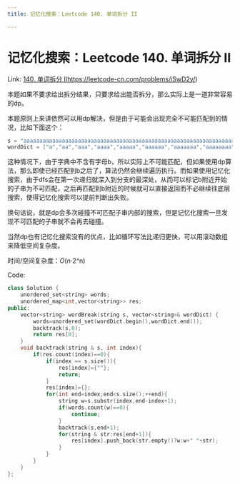 ```yaml
---
title: 记忆化搜索：Leetcode 140. 单词拆分 II

---
```


# 记忆化搜索：Leetcode 140. 单词拆分 II

Link: [140. 单词拆分 II](https://leetcode.cn/problems/word-break-ii/)https://leetcode-cn.com/problems/iSwD2y/)

本题如果不要求给出拆分结果，只要求给出能否拆分，那么实际上是一道非常容易的dp。

本题原则上来讲依然可以用dp解决，但是由于可能会出现完全不可能匹配到的情况，比如下面这个：

```c++
s = "aaaaaaaaaaaaaaaaaaaaaaaaaaaaaaaaaaaaaaaaaaaaaaaaaaaaaaaaaaaaaaaaaaaaaaaaaaabaaaaaaaaaaaaaaaaaaaaaaaaaaaaaaaaaaaaaaaaaaaaaaaaaaaaaaaaaaaaaaaaaaaaaaaaaaa"
wordDict = ["a","aa","aaa","aaaa","aaaaa","aaaaaa","aaaaaaa","aaaaaaaa","aaaaaaaaa","aaaaaaaaaa"]
```

这种情况下，由于字典中不含有字母b，所以实际上不可能匹配，但如果使用dp算法，那么即使已经匹配到b之后了，算法仍然会继续遍历执行。而如果使用记忆化搜索，由于dfs会在第一次递归就深入到分支的最深处，从而可以标记b附近开始的子串为不可匹配，之后再匹配到b附近的时候就可以直接返回而不必继续往底层搜索，使得记忆化搜索可以提前判断出失败。

换句话说，就是dp会多次碰撞不可匹配子串内部的搜索，但是记忆化搜索一旦发现不可匹配的子串就不会再去碰撞。

当然dp也有记忆化搜索没有的优点，比如循环写法比递归更快，可以用滚动数组来降低空间复杂度。

时间/空间复杂度：*O*(*n*⋅2^n)

Code:

```c++
class Solution {
    unordered_set<string> words;
    unordered_map<int,vector<string>> res;
public:
    vector<string> wordBreak(string s, vector<string>& wordDict) {
        words=unordered_set(wordDict.begin(),wordDict.end());
        backtrack(s,0);
        return res[0];
    }
    void backtrack(string & s, int index){
        if(res.count(index)==0){
            if(index == s.size()){
                res[index]={""};
                return;
            }
            res[index]={};
            for(int end=index;end<s.size();++end){
                string w=s.substr(index,end-index+1);
                if(words.count(w)==0){
                    continue;
                }
                backtrack(s,end+1);
                for(string & str:res[end+1]){
                    res[index].push_back(str.empty()?w:w+" "+str);
                }
            }
        }
    }
};
```

